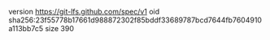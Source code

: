 version https://git-lfs.github.com/spec/v1
oid sha256:23f55778b17661d988872302f85bddf33689787bcd7644fb7604910a113bb7c5
size 390

